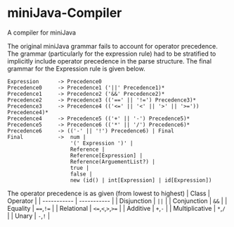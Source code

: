 # miniJava-Compiler
A compiler for miniJava

The original miniJava grammar fails to account for operator precedence. The grammar (particularly for the expression rule) had to be stratified to implicitly include operator precedence in the parse structure. The final grammar for the Expression rule is given below.
```
Expression 		-> Precedence0
Precedence0 	-> Precedence1 ('||' Precedence1)*
Precedence1		-> Precedence2 ('&&' Precedence2)*
Precedence2		-> Precedence3 (('==' || '!=') Precedence3)*
Precedence3		-> Precedence4 (('<=' || '<' || '>' || '>=')) Precedence4)*
Precedence4		-> Precedence5 (('+' || '-') Precedence5)*
Precedence5		-> Precedence6 (('*' || '/') Precedence6)*
Precedence6		-> (('-' || '!') Precedence6) | Final
Final			-> 	num | 
					'(' Expression ')' | 
					Reference | 
					Reference[Expression] | 
					Reference(ArguementList?) |
					true | 
					false | 
					new (id() | int[Expression] | id[Expression])
```

The operator precedence is as given (from lowest to highest)
| Class      | Operator |
| ----------- | ----------- |
| Disjunction      | `||`       |
| Conjunction   | `&&`        |
| Equality   | `==`,`!=`        |
| Relational   | `<=`,`<`,`>`,`>=`        |
| Additive   | `+`,`-`        |
| Multiplicative   | `*`,`/`        |
| Unary   | `-`,`!`        |
